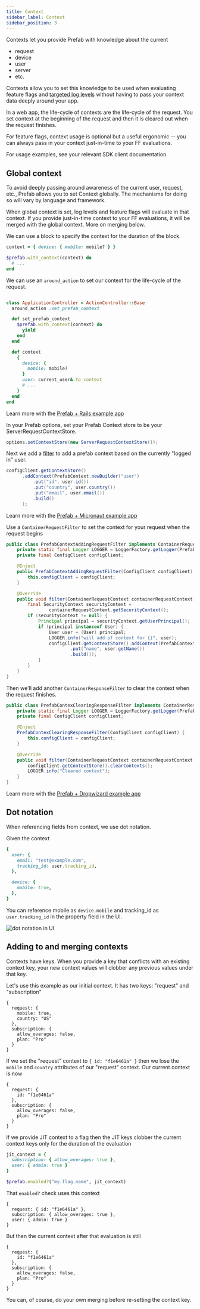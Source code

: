 ```yaml
---
title: Context
sidebar_label: Context
sidebar_position: 3
---
```


Contexts let you provide Prefab with knowledge about the current

- request
- device
- user
- server
- etc.

Contexts allow you to set this knowledge to be used when evaluating feature flags and [targeted log levels](/docs/explanations/features/targeted-log-levels) without having to pass your context data deeply around your app.

In a web app, the life-cycle of contexts are the life-cycle of the request. You set context at the beginning of the request and then it is cleared out when the request finishes.

For feature flags, context usage is optional but a useful ergonomic -- you can always pass in your context just-in-time to your FF evaluations.

For usage examples, see your relevant SDK client documentation.

## Global context

To avoid deeply passing around awareness of the current user, request, etc., Prefab allows you to set Context globally. The mechanisms for doing so will vary by language and framework.

When global context is set, log levels and feature flags will evaluate in that context. If you provide just-in-time context to your FF evaluations, it will be merged with the global context. More on merging below.

<Tabs groupId="lang">
<TabItem value="ruby" label="Ruby">

We can use a block to specify the context for the duration of the block.

```ruby
context = { device: { mobile: mobile? } }

$prefab.with_context(context) do
  # ...
end
```

</TabItem>
<TabItem value="ror" label="Ruby on Rails">

We can use an `around_action` to set our context for the life-cycle of the request.

```ruby

class ApplicationController < ActionController::Base
  around_action :set_prefab_context

  def set_prefab_context
    $prefab.with_context(context) do
      yield
    end
  end

  def context
    {
      device: {
        mobile: mobile?
      }
      user: current_user&.to_context
      # ...
    }
  end
end

```

Learn more with the [Prefab + Rails example app](https://github.com/prefab-cloud/example-rails-app)

</TabItem>

<TabItem value="micronaut" label="Micronaut">

In your Prefab options, set your Prefab Context store to be your ServerRequestContextStore.

```java
options.setContextStore(new ServerRequestContextStore());
```

Next we add a [filter](https://github.com/prefab-cloud/example-micronaut-app/blob/configure-prefab-context/src/main/java/com/example/prefab/PrefabContextFilter.java) to add a prefab context based on the currently "logged in" user.

```java
configClient.getContextStore()
      .addContext(PrefabContext.newBuilder("user")
          .put("id", user.id())
          .put("country", user.country())
          .put("email", user.email())
          .build()
      );
```

Learn more with the [Prefab + Micronaut example app](https://github.com/prefab-cloud/example-micronaut-app)

</TabItem>

<TabItem value="dropwizard" label="Dropwizard">

Use a `ContainerRequestFilter` to set the context for your request when the request begins

```java
public class PrefabContextAddingRequestFilter implements ContainerRequestFilter {
    private static final Logger LOGGER = LoggerFactory.getLogger(PrefabContextAddingRequestFilter.class);
    private final ConfigClient configClient;

    @Inject
    public PrefabContextAddingRequestFilter(ConfigClient configClient) {
        this.configClient = configClient;
    }

    @Override
    public void filter(ContainerRequestContext containerRequestContext) throws IOException {
        final SecurityContext securityContext =
                containerRequestContext.getSecurityContext();
        if (securityContext != null) {
            Principal principal = securityContext.getUserPrincipal();
            if (principal instanceof User) {
                User user = (User) principal;
                LOGGER.info("will add pf context for {}", user);
                configClient.getContextStore().addContext(PrefabContext.newBuilder("User")
                        .put("name", user.getName())
                        .build());
            }
        }
    }
}
```

Then we'll add another `ContainerResponseFilter` to clear the context when the request finishes.

```java
public class PrefabContexClearingResponseFilter implements ContainerResponseFilter {
    private static final Logger LOGGER = LoggerFactory.getLogger(PrefabContexClearingResponseFilter.class);
    private final ConfigClient configClient;

    @Inject
    PrefabContexClearingResponseFilter(ConfigClient configClient) {
        this.configClient = configClient;
    }

    @Override
    public void filter(ContainerRequestContext containerRequestContext, ContainerResponseContext containerResponseContext) throws IOException {
        configClient.getContextStore().clearContexts();
        LOGGER.info("Cleared context");
    }
}
```

Learn more with the [Prefab + Dropwizard example app](https://github.com/prefab-cloud/example-dropwizard-app)

</TabItem>
</Tabs>

## Dot notation

When referencing fields from context, we use dot notation.

Given the context

```ruby
{
  user: {
    email: "test@example.com",
    tracking_id: user.tracking_id,
  },

  device: {
    mobile: true,
  },
}
```

You can reference mobile as `device.mobile` and tracking_id as `user.tracking_id` in the property field in the UI.

![dot notation in UI](/img/docs/explanations/dot-notation.png)

## Adding to and merging contexts

Contexts have keys. When you provide a key that conflicts with an existing context key, your new context values will clobber any previous values under that key.

Let's use this example as our initial context. It has two keys: "request" and "subscription"

```
{
  request: {
    mobile: true,
    country: "US"
  },
  subscription: {
    allow_overages: false,
    plan: "Pro"
  }
}
```

If we set the "request" context to `{ id: "f1e6461a" }` then we lose the `mobile` and `country` attributes of our "request" context. Our current context is now

```
{
  request: {
    id: "f1e6461a"
  },
  subscription: {
    allow_overages: false,
    plan: "Pro"
  }
}
```

If we provide JIT context to a flag then the JIT keys clobber the current context keys only for the duration of the evaluation

```ruby
jit_context = {
  subscription: { allow_overages: true },
  user: { admin: true }
}

$prefab.enabled?("my.flag.name", jit_context)
```

That `enabled?` check uses this context

```
{
  request: { id: "f1e6461a" },
  subscription: { allow_overages: true },
  user: { admin: true }
}
```

But then the current context after that evaluation is still

```
{
  request: {
    id: "f1e6461a"
  },
  subscription: {
    allow_overages: false,
    plan: "Pro"
  }
}
```

You can, of course, do your own merging before re-setting the context key.
